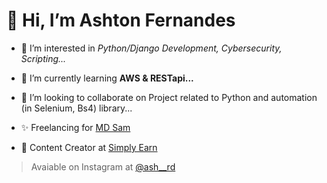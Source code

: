 # 👋 Hi, I’m Ashton Fernandes
- 👀 I’m interested in *Python/Django Development, Cybersecurity, Scripting...*
- 🌱 I’m currently learning **AWS & RESTapi...**
- 💞️ I’m looking to collaborate on Project related to Python and automation (in Selenium, Bs4) library...

- ✨ Freelancing for [MD Sam](https://t.me/flashsalebooking_sam)
- 🚀 Content Creator at [Simply Earn](https://www.youtube.com/channel/UCw8CFcHLWD_hyupaRhkfRQQ)


> Avaiable on Instagram at [@ash__rd](https://www.instagram.com/ash__rd)


<!---
ash-rd/ash-rd is a ✨ special ✨ repository because its `README.md` (this file) appears on your GitHub profile.
You can click the Preview link to take a look at your changes.
--->

